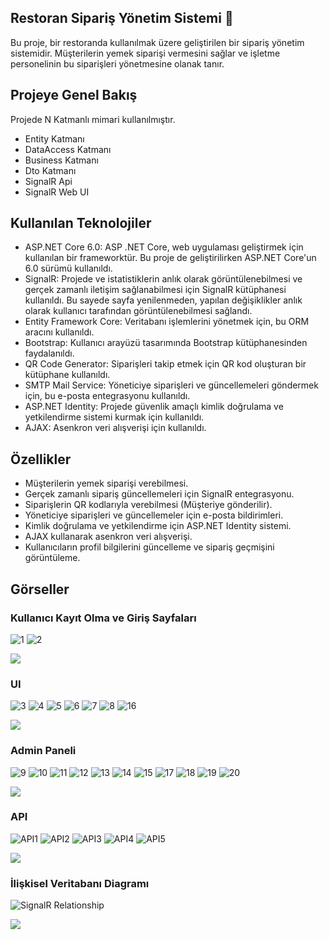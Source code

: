 ## Restoran Sipariş Yönetim Sistemi 🍕

Bu proje, bir restoranda kullanılmak üzere geliştirilen bir sipariş yönetim sistemidir. Müşterilerin yemek siparişi vermesini sağlar ve işletme personelinin bu siparişleri yönetmesine olanak tanır.

## Projeye Genel Bakış
Projede N Katmanlı mimari kullanılmıştır.

- Entity Katmanı
- DataAccess Katmanı
- Business Katmanı
- Dto Katmanı
- SignalR Api
- SignalR Web UI

## Kullanılan Teknolojiler
- ASP.NET Core 6.0: ASP .NET Core, web uygulaması geliştirmek için kullanılan bir frameworktür. Bu proje de geliştirilirken ASP.NET Core'un 6.0 sürümü kullanıldı.
- SignalR: Projede  ve istatistiklerin anlık olarak görüntülenebilmesi ve gerçek zamanlı iletişim sağlanabilmesi için SignalR kütüphanesi kullanıldı. Bu sayede sayfa yenilenmeden, yapılan değişiklikler anlık olarak kullanıcı tarafından görüntülenebilmesi sağlandı.
- Entity Framework Core: Veritabanı işlemlerini yönetmek için, bu ORM aracını kullanıldı.
- Bootstrap: Kullanıcı arayüzü tasarımında Bootstrap kütüphanesinden faydalanıldı.
- QR Code Generator: Siparişleri takip etmek için QR kod oluşturan bir kütüphane kullanıldı.
- SMTP Mail Service: Yöneticiye siparişleri ve güncellemeleri göndermek için, bu e-posta entegrasyonu kullanıldı.
- ASP.NET Identity: Projede güvenlik amaçlı kimlik doğrulama ve yetkilendirme sistemi kurmak için kullanıldı.
- AJAX: Asenkron veri alışverişi için kullanıldı.

## Özellikler
- Müşterilerin yemek siparişi verebilmesi.
- Gerçek zamanlı sipariş güncellemeleri için SignalR entegrasyonu.
- Siparişlerin QR kodlarıyla verebilmesi (Müşteriye gönderilir).
- Yöneticiye siparişleri ve güncellemeler için e-posta bildirimleri.
- Kimlik doğrulama ve yetkilendirme için ASP.NET Identity sistemi.
- AJAX kullanarak asenkron veri alışverişi.
- Kullanıcıların profil bilgilerini güncelleme ve sipariş geçmişini görüntüleme.

## Görseller
### Kullanıcı Kayıt Olma ve Giriş Sayfaları
![1](https://github.com/MelihDincer/SignalRProject/assets/115299123/1cc08934-3b09-4456-a0ee-0104bbf89703)
![2](https://github.com/MelihDincer/SignalRProject/assets/115299123/7748fde2-ba2d-43fb-b2bc-8f71d324ef58)


<img src="https://user-images.githubusercontent.com/73097560/115834477-dbab4500-a447-11eb-908a-139a6edaec5c.gif"> 


### UI 
![3](https://github.com/MelihDincer/SignalRProject/assets/115299123/b6ceb88a-0dae-4d48-b355-c8b1c5249728)
![4](https://github.com/MelihDincer/SignalRProject/assets/115299123/dd4d9c3b-0db5-46c6-9e7a-34fbf4cbf4a7)
![5](https://github.com/MelihDincer/SignalRProject/assets/115299123/6c48d23c-711b-4968-9cdd-9755bff0c391)
![6](https://github.com/MelihDincer/SignalRProject/assets/115299123/2466ca1d-1d85-4bbf-80b1-efd4c91e27d4)
![7](https://github.com/MelihDincer/SignalRProject/assets/115299123/765aad42-25f6-43c9-b231-728a52734263)
![8](https://github.com/MelihDincer/SignalRProject/assets/115299123/85203fb1-d8d9-4eab-9754-58df76530410)
![16](https://github.com/MelihDincer/SignalRProject/assets/115299123/3fe11f89-fd49-4770-bd05-dc022f48d85d)


<img src="https://user-images.githubusercontent.com/73097560/115834477-dbab4500-a447-11eb-908a-139a6edaec5c.gif"> 


### Admin Paneli
![9](https://github.com/MelihDincer/SignalRProject/assets/115299123/8a558299-ab2d-411e-b68d-9666171bee61)
![10](https://github.com/MelihDincer/SignalRProject/assets/115299123/85c9bb26-ee36-4bde-8adb-610141ac9316)
![11](https://github.com/MelihDincer/SignalRProject/assets/115299123/0dc24546-c82c-4430-8bb8-ede182184d4b)
![12](https://github.com/MelihDincer/SignalRProject/assets/115299123/210e8f28-b26a-44ac-a197-7121f8da8f18)
![13](https://github.com/MelihDincer/SignalRProject/assets/115299123/d18cfbf4-e80e-46c9-9ccb-fbaa0e63c5d8)
![14](https://github.com/MelihDincer/SignalRProject/assets/115299123/ec33d428-d315-4dc1-be31-5baca88b63a9)
![15](https://github.com/MelihDincer/SignalRProject/assets/115299123/d3828608-f26e-4cd3-8803-524e1fdd8a76)
![17](https://github.com/MelihDincer/SignalRProject/assets/115299123/5bd00b61-454a-49fb-a33b-98b2b938b137)
![18](https://github.com/MelihDincer/SignalRProject/assets/115299123/4f5995b3-39e7-4bd9-b7f0-3267531ba8b7)
![19](https://github.com/MelihDincer/SignalRProject/assets/115299123/01da919c-859d-472a-9889-91444876e01f)
![20](https://github.com/MelihDincer/SignalRProject/assets/115299123/56fcde5e-8f1e-4105-89a2-38d2f20dedcd)


<img src="https://user-images.githubusercontent.com/73097560/115834477-dbab4500-a447-11eb-908a-139a6edaec5c.gif"> 


### API
![API1](https://github.com/MelihDincer/SignalRProject/assets/115299123/145f2720-70d4-4a86-b78c-af5d1ec964be)
![API2](https://github.com/MelihDincer/SignalRProject/assets/115299123/91c88c0f-54e4-450d-9e4f-af922be6fe2c)
![API3](https://github.com/MelihDincer/SignalRProject/assets/115299123/240a3e49-b4bb-447a-b7c8-1912efa16646)
![API4](https://github.com/MelihDincer/SignalRProject/assets/115299123/b302a449-aca1-434c-b52a-ca63531d3fc7)
![API5](https://github.com/MelihDincer/SignalRProject/assets/115299123/206b015a-3f7f-4319-aa79-21be4d06e5ae)


<img src="https://user-images.githubusercontent.com/73097560/115834477-dbab4500-a447-11eb-908a-139a6edaec5c.gif"> 


### İlişkisel Veritabanı Diagramı
![SignalR Relationship](https://github.com/MelihDincer/SignalRProject/assets/115299123/748d6c43-e147-49f3-b213-b389018104ae)


<img src="https://user-images.githubusercontent.com/73097560/115834477-dbab4500-a447-11eb-908a-139a6edaec5c.gif"> 
